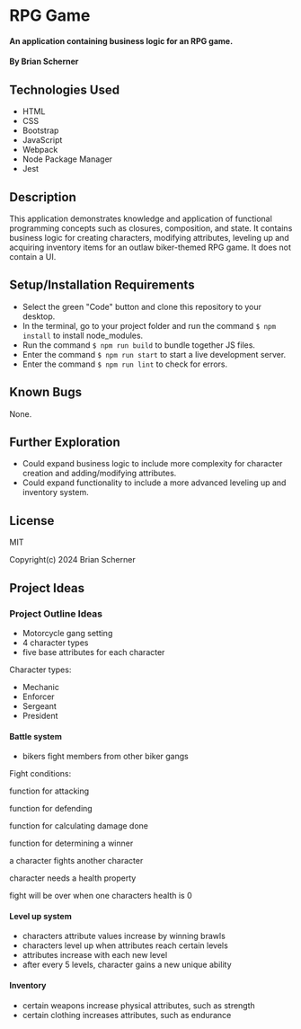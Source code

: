 # RPG Game

#### An application containing business logic for an RPG game.

#### By Brian Scherner

## Technologies Used

* HTML
* CSS
* Bootstrap
* JavaScript
* Webpack
* Node Package Manager
* Jest

## Description

This application demonstrates knowledge and application of functional programming concepts such as closures, composition, and state. It contains business logic for creating characters, modifying attributes, leveling up and acquiring inventory items for an outlaw biker-themed RPG game. It does not contain a UI.

## Setup/Installation Requirements

* Select the green "Code" button and clone this repository to your desktop.
* In the terminal, go to your project folder and run the command `$ npm install` to install node_modules.
* Run the command `$ npm run build` to bundle together JS files.
* Enter the command `$ npm run start` to start a live development server.
* Enter the command `$ npm run lint` to check for errors.

## Known Bugs

None.

## Further Exploration

* Could expand business logic to include more complexity for character creation and adding/modifying attributes.
* Could expand functionality to include a more advanced leveling up and inventory system.

## License

MIT

Copyright(c) 2024 Brian Scherner

## Project Ideas

### Project Outline Ideas

* Motorcycle gang setting
* 4 character types
* five base attributes for each character

Character types:

* Mechanic
* Enforcer
* Sergeant
* President

#### Battle system

* bikers fight members from other biker gangs

Fight conditions:

function for attacking

function for defending

function for calculating damage done

function for determining a winner

a character fights another character

character needs a health property

fight will be over when one characters health is 0

#### Level up system

* characters attribute values increase by winning brawls
* characters level up when attributes reach certain levels
* attributes increase with each new level
* after every 5 levels, character gains a new unique ability

#### Inventory

* certain weapons increase physical attributes, such as strength
* certain clothing increases attributes, such as endurance